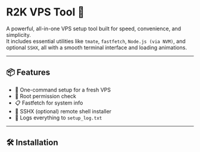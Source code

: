 # R2K VPS Tool 🚀

A powerful, all-in-one VPS setup tool built for speed, convenience, and simplicity.  
It includes essential utilities like `tmate`, `fastfetch`, `Node.js (via NVM)`, and optional `SSHX`, all with a smooth terminal interface and loading animations.

---

## 📦 Features

- 🚀 One-command setup for a fresh VPS
- 🔐 Root permission check
- 📋 Fastfetch for system info
- 📡 SSHX (optional) remote shell installer
- 📓 Logs everything to `setup_log.txt`

---

## 🛠️ Installation

```bash


